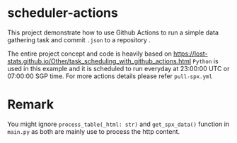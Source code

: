 # scheduler-actions
This project demonstrate how to use Github Actions to run a simple data gathering task and commit <code>.json</code> to a repository .

The entire project concept and code is heavily based on https://lost-stats.github.io/Other/task_scheduling_with_github_actions.html
<code>Python</code> is used in this example and it is scheduled to run everyday at 23:00:00 UTC or 07:00:00 SGP time. 
For more actions details please refer <code>pull-spx.yml</code>

# Remark
You might ignore <code>process_table(_html: str)</code> and <code>get_spx_data()</code> function in <code>main.py</code> as both are mainly use to process the http content. 

